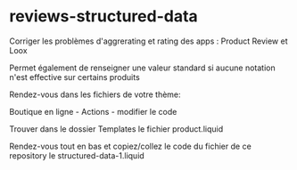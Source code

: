 # reviews-structured-data

Corriger les problèmes d'aggrerating et rating des apps : Product Review et Loox

Permet également de renseigner une valeur standard si aucune notation n'est effective sur certains produits

Rendez-vous dans les fichiers de votre thème:

Boutique en ligne - Actions - modifier le code

Trouver dans le dossier Templates le fichier product.liquid

Rendez-vous tout en bas et copiez/collez le code du fichier de ce repository le structured-data-1.liquid